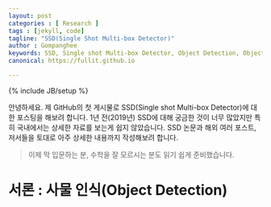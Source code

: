 ```yaml
---
layout: post
categories : [ Research ]
tags : [jekyll, code]
tagline: "SSD(Single Shot Multi-box Detector)"
author : Gompanghee
keywords: SSD, Single shot Multi-box Detector, Object Detection, Object Recognition
canonical: https://fullit.github.io

---
```

{% include JB/setup %}

안녕하세요. 제 GitHub의 첫 게시물로 SSD(Single shot Multi-box Detector)에 대한 포스팅을 해보려 합니다.
1년 전(2019년) SSD에 대해 궁금한 것이 너무 많았지만 특히 국내에서는 상세한 자료를 보는게 쉽지 않았습니다.
SSD 논문과 해외 여러 포스트, 저서들을 토대로 아주 상세한 내용까지 작성해보려 합니다.
> 이제 막 입문하는 분, 수학을 잘 모르시는 분도 읽기 쉽게 준비했습니다.

# 서론 : 사물 인식(Object Detection)
